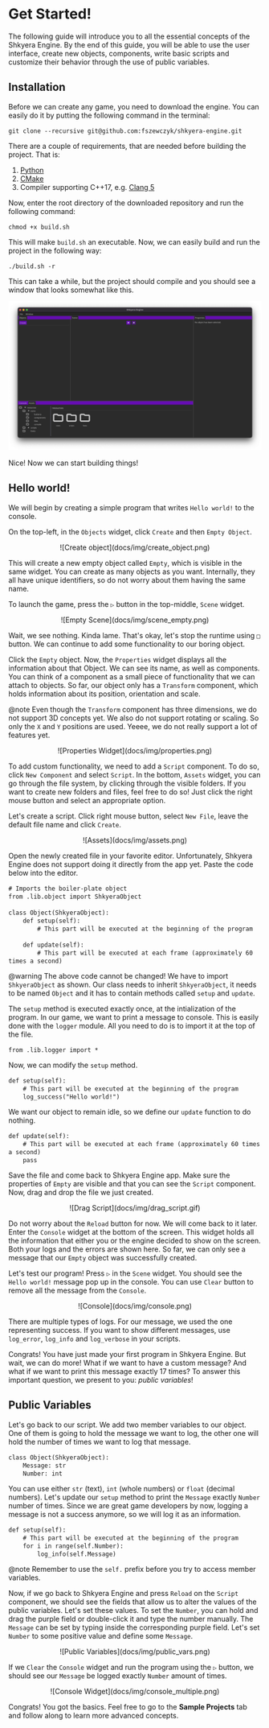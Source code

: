 # Get Started!

The following guide will introduce you to all the essential concepts of the Shkyera Engine. By the end of this guide, you will be able to use the user interface, create new objects, components, write basic scripts and customize their behavior through the use of public variables.

## Installation

Before we can create any game, you need to download the engine. You can easily do it by putting the following command in the terminal:

```
git clone --recursive git@github.com:fszewczyk/shkyera-engine.git
```

There are a couple of requirements, that are needed before building the project. That is:

1. [Python](https://www.python.org/)
2. [CMake](https://cmake.org/)
3. Compiler supporting C++17, e.g. [Clang 5](https://releases.llvm.org/download.html)

Now, enter the root directory of the downloaded repository and run the following command:

```
chmod +x build.sh
```

This will make `build.sh` an executable. Now, we can easily build and run the project in the following way:

```
./build.sh -r
```

This can take a while, but the project should compile and you should see a window that looks somewhat like this.

![Default Window](docs/img/empty_window.png)

Nice! Now we can start building things!

## Hello world!

We will begin by creating a simple program that writes `Hello world!` to the console.

On the top-left, in the `Objects` widget, click `Create` and then `Empty Object`.

<div align="center">
![Create object](docs/img/create_object.png)
</div>

This will create a new empty object called `Empty`, which is visible in the same widget. You can create as many objects as you want. Internally, they all have unique identifiers, so do not worry about them having the same name.

To launch the game, press the `▷` button in the top-middle, `Scene` widget.

<div align="center">
![Empty Scene](docs/img/scene_empty.png)
</div>

Wait, we see nothing. Kinda lame. That's okay, let's stop the runtime using `□` button. We can continue to add some functionality to our boring object.

Click the `Empty` object. Now, the `Properties` widget displays all the information about that Object. We can see its name, as well as components. You can think of a component as a small piece of functionality that we can attach to objects. So far, our object only has a `Transform` component, which holds information about its position, orientation and scale.

@note Even though the `Transform` component has three dimensions, we do not support 3D concepts yet. We also do not support rotating or scaling. So only the `X` and `Y` positions are used. Yeeee, we do not really support a lot of features yet.

<div align="center">
![Properties Widget](docs/img/properties.png)
</div>

To add custom functionality, we need to add a `Script` component. To do so, click `New Component` and select `Script`. In the bottom, `Assets` widget, you can go through the file system, by clicking through the visible folders. If you want to create new folders and files, feel free to do so! Just click the right mouse button and select an appropriate option.

Let's create a script. Click right mouse button, select `New File`, leave the default file name and click `Create`.

<div align="center">
![Assets](docs/img/assets.png)
</div>

Open the newly created file in your favorite editor. Unfortunately, Shkyera Engine does not support doing it directly from the app yet. Paste the code below into the editor.

```{.py}
# Imports the boiler-plate object
from .lib.object import ShkyeraObject

class Object(ShkyeraObject):
    def setup(self):
        # This part will be executed at the beginning of the program

    def update(self):
        # This part will be executed at each frame (approximately 60 times a second)
```

@warning The above code cannot be changed! We have to import `ShkyeraObject` as shown. Our class needs to inherit `ShkyeraObject`, it needs to be named `Object` and it has to contain methods called `setup` and `update`.

The `setup` method is executed exactly once, at the intialization of the program. In our game, we want to print a message to console. This is easily done with the `logger` module. All you need to do is to import it at the top of the file.

```{.py}
from .lib.logger import *
```

Now, we can modify the `setup` method.

```{.py}
def setup(self):
    # This part will be executed at the beginning of the program
    log_success("Hello world!")
```

We want our object to remain idle, so we define our `update` function to do nothing.

```{.py}
def update(self):
    # This part will be executed at each frame (approximately 60 times a second)
    pass
```

Save the file and come back to Shkyera Engine app. Make sure the properties of `Empty` are visible and that you can see the `Script` component. Now, drag and drop the file we just created.

<div align="center">
![Drag Script](docs/img/drag_script.gif)
</div>

Do not worry about the `Reload` button for now. We will come back to it later. Enter the `Console` widget at the bottom of the screen. This widget holds all the information that either you or the engine decided to show on the screen. Both your logs and the errors are shown here. So far, we can only see a message that our `Empty` object was successfully created.

Let's test our program! Press `▷` in the `Scene` widget. You should see the `Hello world!` message pop up in the console. You can use `Clear` button to remove all the message from the `Console`.

<div align="center">
![Console](docs/img/console.png)
</div>

There are multiple types of logs. For our message, we used the one representing success. If you want to show different messages, use `log_error`, `log_info` and `log_verbose` in your scripts.

Congrats! You have just made your first program in Shkyera Engine. But wait, we can do more! What if we want to have a custom message? And what if we want to print this message exactly 17 times? To answer this important question, we present to you: _public variables_!

## Public Variables

Let's go back to our script. We add two member variables to our object. One of them is going to hold the message we want to log, the other one will hold the number of times we want to log that message.

```{.py}
class Object(ShkyeraObject):
    Message: str
    Number: int
```

You can use either `str` (text), `int` (whole numbers) or `float` (decimal numbers). Let's update our `setup` method to print the `Message` exactly `Number` number of times. Since we are great game developers by now, logging a message is not a success anymore, so we will log it as an information.

```{.py}
def setup(self):
    # This part will be executed at the beginning of the program
    for i in range(self.Number):
        log_info(self.Message)
```

@note Remember to use the `self.` prefix before you try to access member variables.

Now, if we go back to Shkyera Engine and press `Reload` on the `Script` component, we should see the fields that allow us to alter the values of the public variables. Let's set these values. To set the `Number`, you can hold and drag the purple field or double-click it and type the number manually. The `Message` can be set by typing inside the corresponding purple field. Let's set `Number` to some positive value and define some `Message`.

<div align="center">
![Public Variables](docs/img/public_vars.png)
</div>

If we `Clear` the `Console` widget and run the program using the `▷` button, we should see our `Message` be logged exactly `Number` amount of times.

<div align="center">
![Console Widget](docs/img/console_multiple.png)
</div>

Congrats! You got the basics. Feel free to go to the **Sample Projects** tab and follow along to learn more advanced concepts.
